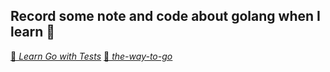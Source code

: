 ## Record some note and code about golang when I learn 🙇


<u>📒 _[Learn Go with Tests](https://quii.gitbook.io/learn-go-with-tests)</u>_
<u>📒 _[the-way-to-go](https://github.com/Unknwon/the-way-to-go_ZH_CN)</u>_